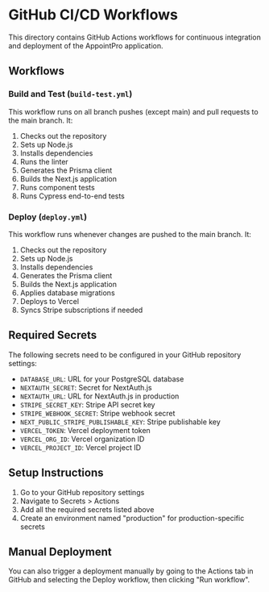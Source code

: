 # GitHub CI/CD Workflows

This directory contains GitHub Actions workflows for continuous integration and deployment of the AppointPro application.

## Workflows

### Build and Test (`build-test.yml`)

This workflow runs on all branch pushes (except main) and pull requests to the main branch. It:

1. Checks out the repository
2. Sets up Node.js
3. Installs dependencies
4. Runs the linter
5. Generates the Prisma client
6. Builds the Next.js application
7. Runs component tests
8. Runs Cypress end-to-end tests

### Deploy (`deploy.yml`)

This workflow runs whenever changes are pushed to the main branch. It:

1. Checks out the repository
2. Sets up Node.js
3. Installs dependencies
4. Generates the Prisma client
5. Builds the Next.js application
6. Applies database migrations
7. Deploys to Vercel
8. Syncs Stripe subscriptions if needed

## Required Secrets

The following secrets need to be configured in your GitHub repository settings:

- `DATABASE_URL`: URL for your PostgreSQL database
- `NEXTAUTH_SECRET`: Secret for NextAuth.js
- `NEXTAUTH_URL`: URL for NextAuth.js in production
- `STRIPE_SECRET_KEY`: Stripe API secret key
- `STRIPE_WEBHOOK_SECRET`: Stripe webhook secret
- `NEXT_PUBLIC_STRIPE_PUBLISHABLE_KEY`: Stripe publishable key
- `VERCEL_TOKEN`: Vercel deployment token
- `VERCEL_ORG_ID`: Vercel organization ID
- `VERCEL_PROJECT_ID`: Vercel project ID

## Setup Instructions

1. Go to your GitHub repository settings
2. Navigate to Secrets > Actions
3. Add all the required secrets listed above
4. Create an environment named "production" for production-specific secrets

## Manual Deployment

You can also trigger a deployment manually by going to the Actions tab in GitHub and selecting the Deploy workflow, then clicking "Run workflow". 